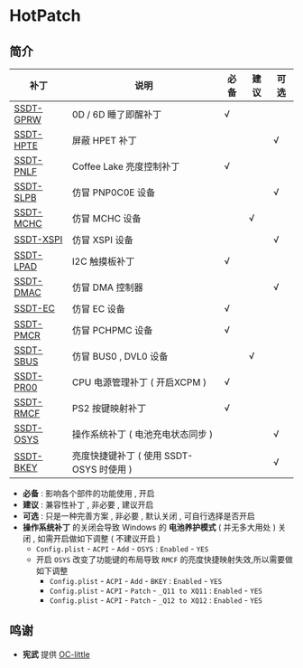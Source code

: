 # HotPatch
## 简介
| 补丁                       | 说明                                     | 必备 | 建议 | 可选 |
| -------------------------- | ---------------------------------------- | ---- | ---- | ---- |
| [SSDT-GPRW](SSDT-GPRW.dsl) | 0D / 6D 睡了即醒补丁                     | √    |      |      |
| [SSDT-HPTE](SSDT-HPTE.dsl) | 屏蔽 HPET 补丁                           |      |      | √    |
| [SSDT-PNLF](SSDT-PNLF.dsl) | Coffee Lake 亮度控制补丁                 | √    |      |      |
| [SSDT-SLPB](SSDT-SLPB.dsl) | 仿冒 PNP0C0E 设备                        |      |      | √    |
| [SSDT-MCHC](SSDT-MCHC.dsl) | 仿冒 MCHC 设备                           |      | √    |      |
| [SSDT-XSPI](SSDT-XSPI.dsl) | 仿冒 XSPI 设备                           |      |      | √    |
| [SSDT-LPAD](SSDT-LPAD.dsl) | I2C 触摸板补丁                           | √    |      |      |
| [SSDT-DMAC](SSDT-DMAC.dsl) | 仿冒 DMA 控制器                          |      |      | √    |
| [SSDT-EC](SSDT-EC.dsl)     | 仿冒 EC 设备                             | √    |      |      |
| [SSDT-PMCR](SSDT-PMCR.dsl) | 仿冒 PCHPMC 设备                         | √    |      |      |
| [SSDT-SBUS](SSDT-SBUS.dsl) | 仿冒 BUS0 , DVL0 设备                    |      | √    |      |
| [SSDT-PR00](SSDT-PR00.dsl) | CPU 电源管理补丁 ( 开启XCPM )            | √    |      |      |
| [SSDT-RMCF](SSDT-RMCF.dsl) | PS2 按键映射补丁                         | √    |      |      |
| [SSDT-OSYS](SSDT-OSYS.dsl) | 操作系统补丁 ( 电池充电状态同步 )        |      |      | √    |
| [SSDT-BKEY](SSDT-BKEY.dsl) | 亮度快捷键补丁 ( 使用 SSDT-OSYS 时使用 ) |      |      | √    |
- **必备** : 影响各个部件的功能使用 , 开启
- **建议** : 兼容性补丁 , 非必要 , 建议开启
- **可选** : 只是一种完善方案 , 非必要 , 默认关闭 , 可自行选择是否开启
- **操作系统补丁** 的关闭会导致 Windows 的 **电池养护模式** ( 并无多大用处 ) 关闭 , 如需开启做如下调整 ( 不建议开启 )
  - `Config.plist` - `ACPI` - `Add` - `OSYS` : `Enabled` - `YES`
  - 开启 `OSYS` 改变了功能键的布局导致 `RMCF` 的亮度快捷映射失效,所以需要做如下调整
    - `Config.plist` - `ACPI` - `Add` - `BKEY` : `Enabled` - `YES`
    - `Config.plist` - `ACPI` - `Patch` - `_Q11 to XQ11` : `Enabled` - `YES`
    - `Config.plist` - `ACPI` - `Patch` - `_Q12 to XQ12` : `Enabled` - `YES`

## 鸣谢

- **宪武** 提供 [OC-little](https://github.com/daliansky/OC-little)